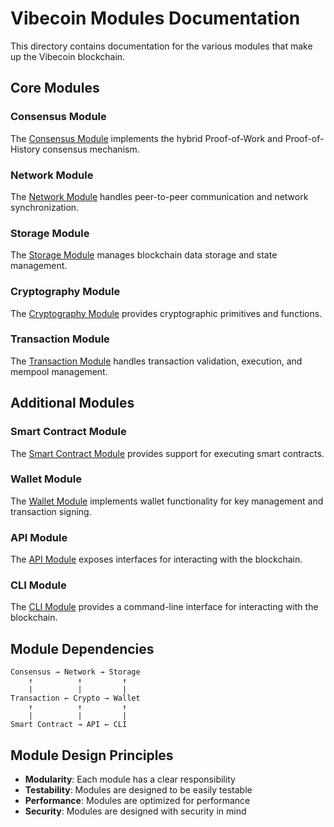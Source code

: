 # Vibecoin Modules Documentation

This directory contains documentation for the various modules that make up the Vibecoin blockchain.

## Core Modules

### Consensus Module

The [Consensus Module](consensus.md) implements the hybrid Proof-of-Work and Proof-of-History consensus mechanism.

### Network Module

The [Network Module](network.md) handles peer-to-peer communication and network synchronization.

### Storage Module

The [Storage Module](storage.md) manages blockchain data storage and state management.

### Cryptography Module

The [Cryptography Module](crypto.md) provides cryptographic primitives and functions.

### Transaction Module

The [Transaction Module](transaction.md) handles transaction validation, execution, and mempool management.

## Additional Modules

### Smart Contract Module

The [Smart Contract Module](smart_contract.md) provides support for executing smart contracts.

### Wallet Module

The [Wallet Module](wallet.md) implements wallet functionality for key management and transaction signing.

### API Module

The [API Module](api.md) exposes interfaces for interacting with the blockchain.

### CLI Module

The [CLI Module](cli.md) provides a command-line interface for interacting with the blockchain.

## Module Dependencies

```
Consensus → Network → Storage
    ↑          ↑         ↑
    |          |         |
Transaction ← Crypto → Wallet
    ↑          ↑         ↑
    |          |         |
Smart Contract → API ← CLI
```

## Module Design Principles

- **Modularity**: Each module has a clear responsibility
- **Testability**: Modules are designed to be easily testable
- **Performance**: Modules are optimized for performance
- **Security**: Modules are designed with security in mind
